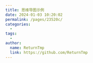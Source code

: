 ```yaml
---
title: 思维导图示例
date: 2024-01-03 10:20:02
permalink: /pages/23520c/
categories:
  - 
tags:
  - 
author: 
  name: ReturnTmp
  link: https://github.com/ReturnTmp
---
```



